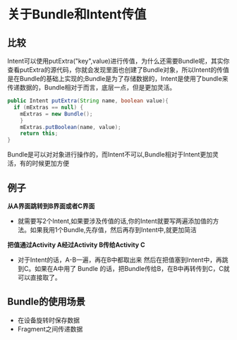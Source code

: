 # 关于Bundle和Intent传值

## 比较

Intent可以使用putExtra("key",value)进行传值，为什么还需要Bundle呢，其实你查看putExtra的源代码，你就会发现里面也创建了Bundle对象，所以Intent的传值是在Bundle的基础上实现的;Bundle是为了存储数据的，Intent是使用了bundle来传递数据的，Bundle相对于而言，底层一点，但是更加灵活。

```java
public Intent putExtra(String name, boolean value){ 
  if (mExtras == null) {
    mExtras = new Bundle(); 
    } 
    mExtras.putBoolean(name, value); 
    return this; 
}
```

Bundle是可以对对象进行操作的，而Intent不可以,Bundle相对于Intent更加灵活，有的时候更加方便

## 例子

**从A界面跳转到B界面或者C界面**

- 就需要写2个Intent,如果要涉及传值的话,你的Intent就要写两遍添加值的方法。如果我用1个Bundle,先存值，然后再存到Intent中,就更加简洁

**把值通过Activity A经过Activity B传给Activity C**

- 对于Intent的话，A-B一遍，再在B中都取出来 然后在把值塞到Intent中，再跳到C。如果在A中用了 Bundle 的话，把Bundle传给B，在B中再转传到C，C就可以直接取了。

## Bundle的使用场景

- 在设备旋转时保存数据
- Fragment之间传递数据